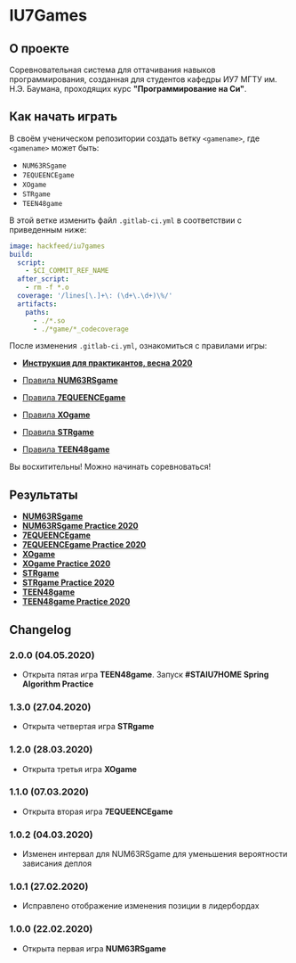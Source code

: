 # IU7Games

## О проекте
Соревновательная система для оттачивания навыков программирования, созданная для студентов кафедры ИУ7 МГТУ им. Н.Э. Баумана, проходящих курс **"Программирование на Си"**.

## Как начать играть 

В своём ученическом репозитории создать ветку `<gamename>`, 
где `<gamename>` может быть:
*  `NUM63RSgame`  
*  `7EQUEENCEgame`
*   `XOgame`
*  `STRgame`
* `TEEN48game`

В этой ветке изменить файл `.gitlab-ci.yml` в соответствии с приведенным ниже:
```yaml
image: hackfeed/iu7games
build:
  script:
    - $CI_COMMIT_REF_NAME
  after_script:
    - rm -f *.o
  coverage: '/lines[\.]+\: (\d+\.\d+)\%/'
  artifacts:
    paths:
      - ./*.so
      - ./*game/*_codecoverage
```

После изменения `.gitlab-ci.yml`, ознакомиться с правилами игры:

* [**Инструкция для практикантов, весна 2020**](https://git.iu7.bmstu.ru/IU7-Projects/iu7games/wikis/STAIU7HOME)

* [Правила **NUM63RSgame**](https://git.iu7.bmstu.ru/IU7-Projects/iu7games/wikis/NUM63RSgame-Greeting#показания-к-выполнению-задания)
* [Правила **7EQUEENCEgame**](https://git.iu7.bmstu.ru/IU7-Projects/iu7games/wikis/7EQUEENCEgame-Greeting#показания-к-выполнению-задания)
* [Правила **XOgame**](https://git.iu7.bmstu.ru/IU7-Projects/iu7games/wikis/XOgame-Greeting#показания-к-выполнению-задания)
* [Правила **STRgame**](https://git.iu7.bmstu.ru/IU7-Projects/iu7games/wikis/STRgame-Greeting#показания-к-выполнению-задания)
* [Правила **TEEN48game**](https://git.iu7.bmstu.ru/IU7-Projects/iu7games/wikis/TEEN48game-Greeting#показания-к-выполнению-задания)

Вы восхитительны! Можно начинать соревноваться!

## Результаты

* [**NUM63RSgame**](https://git.iu7.bmstu.ru/IU7-Projects/iu7games/-/wikis/NUM63RSgame-Leaderboard)
* [**NUM63RSgame Practice 2020**](https://git.iu7.bmstu.ru/IU7-Projects/iu7games/-/wikis/NUM63RSgame_practice-Leaderboard)
* [**7EQUEENCEgame**](https://git.iu7.bmstu.ru/IU7-Projects/iu7games/-/wikis/7EQUEENCEgame-Leaderboard)
* [**7EQUEENCEgame Practice 2020**](https://git.iu7.bmstu.ru/IU7-Projects/iu7games/-/wikis/7EQUEENCEgame_practice-Leaderboard)
* [**XOgame**](https://git.iu7.bmstu.ru/IU7-Projects/iu7games/-/wikis/XOgame-Leaderboard)
* [**XOgame Practice 2020**](https://git.iu7.bmstu.ru/IU7-Projects/iu7games/-/wikis/XOgame_practice-Leaderboard)
* [**STRgame**](https://git.iu7.bmstu.ru/IU7-Projects/iu7games/-/wikis/STRgame-Leaderboard)
* [**STRgame Practice 2020**](https://git.iu7.bmstu.ru/IU7-Projects/iu7games/-/wikis/STRgame_practice-Leaderboard)
* [**TEEN48game**](https://git.iu7.bmstu.ru/IU7-Projects/iu7games/-/wikis/TEEN48game-Leaderboard)
* [**TEEN48game Practice 2020**](https://git.iu7.bmstu.ru/IU7-Projects/iu7games/-/wikis/TEEN48game_practice-Leaderboard)

## Changelog

### 2.0.0 (04.05.2020)
* Открыта пятая игра **TEEN48game**. Запуск **#STAIU7HOME Spring Algorithm Practice**

### 1.3.0 (27.04.2020)
* Открыта четвертая игра **STRgame**

### 1.2.0 (28.03.2020)
* Открыта третья игра **XOgame**

### 1.1.0 (07.03.2020)
* Открыта вторая игра **7EQUEENCEgame**

### 1.0.2 (04.03.2020)
* Изменен интервал для NUM63RSgame для уменьшения вероятности зависания деплоя

### 1.0.1 (27.02.2020)
* Исправлено отображение изменения позиции в лидербордах

### 1.0.0 (22.02.2020)
* Открыта первая игра **NUM63RSgame**

